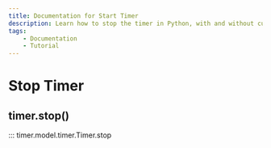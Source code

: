 ```yaml
---
title: Documentation for Start Timer
description: Learn how to stop the timer in Python, with and without custom threads. Includes code examples for beginners and advanced users.
tags:
    - Documentation
    - Tutorial
---
```


# Stop Timer
## timer.stop()

::: timer.model.timer.Timer.stop
